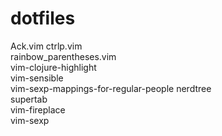 # dotfiles
Ack.vim
ctrlp.vim        
rainbow_parentheses.vim      
vim-clojure-highlight      
vim-sensible        
vim-sexp-mappings-for-regular-people
nerdtree        
supertab        
vim-fireplace        
vim-sexp
